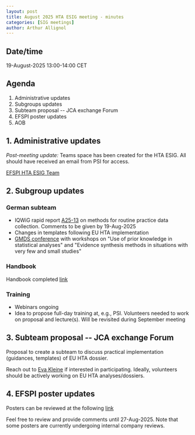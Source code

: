 ```yaml
---
layout: post
title: August 2025 HTA ESIG meeting - minutes 
categories: [SIG meetings]
author: Arthur Allignol
---
```


## Date/time
19-August-2025 13:00-14:00 CET

## Agenda

1. Administrative updates
2. Subgroups updates
3. Subteam proposal -- JCA exchange Forum
4. EFSPI poster updates
5. AOB

## 1. Administrative updates

_Post-meeting update:_ Teams space has been created for the HTA
ESIG. All should have received an email from PSI for access. 

[EFSPI HTA ESIG
Team](https://teams.microsoft.com/l/team/19%3AmylT3h7svEO3GetbjZrs3hf8d19cBUf1geYynSQh45s1%40thread.tacv2/conversations?groupId=bc85b16e-1bc1-4971-a3c2-d5deeef201ec&tenantId=f23198d4-638a-42c0-9caa-b3e0fdd33f75)

## 2. Subgroup updates

### German subteam

- IQWiG rapid report
[A25-13](https://www.iqwig.de/en/projects/a25-13.html) on methods for
routine practice data collection. Comments to be given by 19-Aug-2025
- Changes in templates following EU HTA implementation
- [GMDS conference](https://gmds2025.de/) with workshops on "Use of
prior knowledge in statistical analyses" and "Evidence synthesis
methods in situations with very few and small studies" 

### Handbook

Handbook completed
[link](https://psiweb1.sharepoint.com/:f:/r/sites/HTA_SIG/Shared%20Documents/General/HTA%20handbook?csf=1&web=1&e=PaiUkX)

### Training

- Webinars ongoing
- Idea to propose full-day training at, e.g., PSI. Volunteers needed
  to work on proposal and lecture(s). Will be revisited during
  September meeting
  
## 3. Subteam proposal -- JCA exchange Forum

Proposal to create a subteam to discuss practical implementation
(guidances, templates) of EU HTA dossier. 

Reach out to [Eva Kleine](eva.kleine@boehringer-ingelheim.com) if
interested in participating. Ideally, volunteers should be actively
working on EU HTA analyses/dossiers. 

## 4. EFSPI poster updates

Posters can be reviewed at the following [link](https://psiweb1.sharepoint.com/:f:/r/sites/HTA_SIG/Shared%20Documents/General/Publications/2025/For%20review?csf=1&web=1&e=psrISe)

Feel free to review and provide comments until 27-Aug-2025. Note that
some posters are currently undergoing internal company reviews.  
